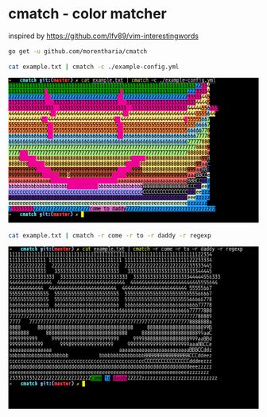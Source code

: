 # cmatch - color matcher
inspired by https://github.com/lfv89/vim-interestingwords

```bash
go get -u github.com/morentharia/cmatch
```

```bash
cat example.txt | cmatch -c ./example-config.yml
```
![example](/img/example_smile.png)

```bash
cat example.txt | cmatch -r come -r to -r daddy -r regexp
```
![emxaple](/img/example_smile2.png)

